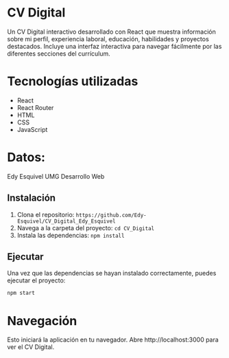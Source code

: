 # CV Digital

Un CV Digital interactivo desarrollado con React que muestra información sobre mi perfil, experiencia laboral, educación, habilidades y proyectos destacados. Incluye una interfaz interactiva para navegar fácilmente por las diferentes secciones del currículum.

# Tecnologías utilizadas

- React
- React Router
- HTML
- CSS
- JavaScript

# Datos:
Edy Esquivel
UMG
Desarrollo Web

## Instalación

1. Clona el repositorio: `https://github.com/Edy-Esquivel/CV_Digital_Edy_Esquivel`
2. Navega a la carpeta del proyecto: `cd CV_Digital`
3. Instala las dependencias: `npm install`

## Ejecutar

Una vez que las dependencias se hayan instalado correctamente, puedes ejecutar el proyecto:

```bash
npm start
```
# Navegación

Esto iniciará la aplicación en tu navegador. Abre http://localhost:3000 para ver el CV Digital.

